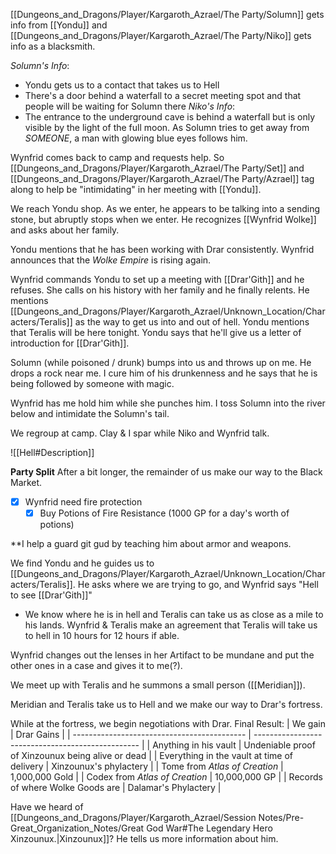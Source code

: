 [[Dungeons_and_Dragons/Player/Kargaroth_Azrael/The Party/Solumn]] gets info from [[Yondu]] and [[Dungeons_and_Dragons/Player/Kargaroth_Azrael/The Party/Niko]] gets info as a blacksmith. 

_Solumn's Info_:
- Yondu gets us to a contact that takes us to Hell
- There's a door behind a waterfall to a secret meeting spot and that people will be waiting for Solumn there
_Niko's Info_:
- The entrance to the underground cave is behind a waterfall but is only visible by the light of the full moon. 
As Solumn tries to get away from _SOMEONE_, a man with glowing blue eyes follows him. 

Wynfrid comes back to camp and requests help. So [[Dungeons_and_Dragons/Player/Kargaroth_Azrael/The Party/Set]] and [[Dungeons_and_Dragons/Player/Kargaroth_Azrael/The Party/Azrael]] tag along to help be "intimidating" in her meeting with [[Yondu]]. 

We reach Yondu shop. As we enter, he appears to be talking into a sending stone, but abruptly stops when we enter. He recognizes [[Wynfrid Wolke]] and asks about her family. 

Yondu mentions that he has been working with Drar consistently. Wynfrid announces that the _Wolke Empire_ is rising again. 

Wynfrid commands Yondu to set up a meeting with [[Drar'Gith]] and he refuses. She calls on his history with her family and he finally relents. He mentions [[Dungeons_and_Dragons/Player/Kargaroth_Azrael/Unknown_Location/Characters/Teralis]] as the way to get us into and out of hell. Yondu mentions that Teralis will be here tonight. Yondu says that he'll give us a letter of introduction for [[Drar'Gith]].

Solumn (while poisoned / drunk) bumps into us and throws up on me. He drops a rock near me. I cure him of his drunkenness and he says that he is being followed by someone with magic. 

Wynfrid has me hold him while she punches him. I toss Solumn into the river below and intimidate the Solumn's tail. 

We regroup at camp. Clay & I spar while Niko and Wynfrid talk. 

![[Hell#Description]]

**Party Split**
After a bit longer, the remainder of us make our way to the Black Market. 
- [x] Wynfrid need fire protection
	- [x] Buy Potions of Fire Resistance (1000 GP for a day's worth of potions)

**I help a guard git gud by teaching him about armor and weapons.

We find Yondu and he guides us to [[Dungeons_and_Dragons/Player/Kargaroth_Azrael/Unknown_Location/Characters/Teralis]]. He asks where we are trying to go, and Wynfrid says "Hell to see [[Drar'Gith]]"
- We know where he is in hell and Teralis can take us as close as a mile to his lands. 
Wynfrid & Teralis make an agreement that Teralis will take us to hell in 10 hours for 12 hours if able. 

Wynfrid changes out the lenses in her Artifact to be mundane and put the other ones in a case and gives it to me(?). 

We meet up with Teralis and he summons a small person ([[Meridian]]). 

Meridian and Teralis take us to Hell and we make our way to Drar's fortress. 

While at the fortress, we begin negotiations with Drar. 
Final Result:
| We gain                                     | Drar Gains                                        |
| ------------------------------------------- | ------------------------------------------------- |
| Anything in his vault                       | Undeniable proof of Xinzounux being alive or dead |
| Everything in the vault at time of delivery | Xinzounux's phylactery                            |
| Tome from _Atlas of Creation_               | 1,000,000 Gold                                    |
| Codex from _Atlas of Creation_              | 10,000,000 GP                                     | 
| Records of where Wolke Goods are            | Dalamar's Phylactery                              |

Have we heard of [[Dungeons_and_Dragons/Player/Kargaroth_Azrael/Session Notes/Pre-Great_Organization_Notes/Great God War#The Legendary Hero Xinzounux.|Xinzounux]]? He tells us more information about him. 

